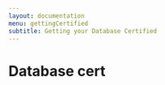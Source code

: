 ```yaml
---
layout: documentation
menu: gettingCertified
subtitle: Getting your Database Certified
---
```


# Database cert